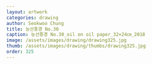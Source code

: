 ```yaml
---
layout: artwork 
categories: drawing 
author: Seokwoo Chung 
title: 능선풍경 No.30 
caption: 능선풍경 No.30_oil on oil paper_32×24㎝_2018 
image: /assets/images/drawing/drawing325.jpg 
thumb: /assets/images/drawing/thumbs/drawing325.jpg 
order: 325 
---
```

